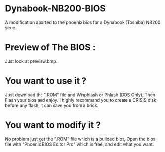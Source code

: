 # Dynabook-NB200-BIOS
A modification aported to the phoenix bios for a Dynabook (Toshiba) NB200 serie.

# Preview of The BIOS :
Just look at preview.bmp.

# You want to use it ?
Just download the ".ROM" file and Winphlash or Phlash (DOS Only),
Then Flash your bios and enjoy.
I highly recommand you to create a CRISIS disk before any flash, it can save you from a brick.

# You want to modify it ?
No problem just get the ".ROM" file which is a builded bios,
Open the bios file with "Phoenix BIOS Editor Pro" which is free,
and edit what you want.
